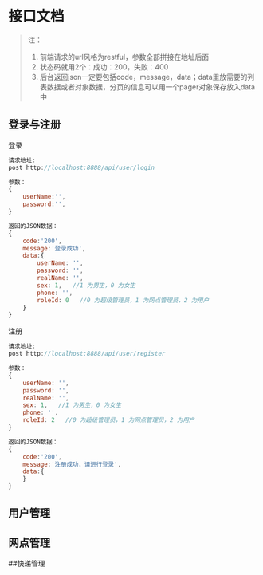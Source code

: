 # 接口文档

> 注：
>
> 1. 前端请求的url风格为restful，参数全部拼接在地址后面
> 2. 状态码就用2个：成功：200，失败：400
> 3. 后台返回json一定要包括code，message，data；data里放需要的列表数据或者对象数据，分页的信息可以用一个pager对象保存放入data中

## 登录与注册

登录

```javascript
请求地址:
post http://localhost:8888/api/user/login

参数：
{
    userName:'',
    password:'',
}

返回的JSON数据：
{
    code:'200',
    message:'登录成功',
    data:{
        userName: '',
        password: '',
        realName: '',
        sex: 1,   //1 为男生，0 为女生
        phone: '',
        roleId: 0   //0 为超级管理员，1 为网点管理员，2 为用户
    }
}
```

注册

```javascript
请求地址:
post http://localhost:8888/api/user/register

参数：
{
    userName: '',
    password: '',
    realName: '',
    sex: 1,   //1 为男生，0 为女生
    phone: '',
    roleId: 2   //0 为超级管理员，1 为网点管理员，2 为用户
}

返回的JSON数据：
{
    code:'200',
    message:'注册成功，请进行登录',
    data:{
    }
}
```





## 用户管理







## 网点管理







##快递管理





